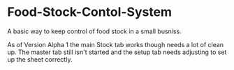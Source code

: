 # Food-Stock-Contol-System
A basic way to keep control of food stock in a small busniss.

As of Version Alpha 1 the main Stock tab works though needs a lot of clean up. The master tab still isn't started and the setup tab needs adjusting to set up the sheet correctly.
